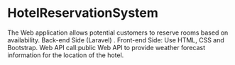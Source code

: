 # HotelReservationSystem
The Web application allows potential customers to reserve rooms based on availability. 
Back-end Side (Laravel) .
Front-end Side: Use HTML, CSS and Bootstrap. 
Web API call:public Web API to provide weather forecast information for the location of the hotel.
